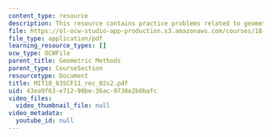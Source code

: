 ```yaml
---
content_type: resource
description: This resource contains practice problems related to geometric methods.
file: https://ol-ocw-studio-app-production.s3.amazonaws.com/courses/18-03sc-differential-equations-fall-2011/43ea9f63e71290be36ac9738e2b0bafc_MIT18_03SCF11_rec_02s2.pdf
file_type: application/pdf
learning_resource_types: []
ocw_type: OCWFile
parent_title: Geometric Methods
parent_type: CourseSection
resourcetype: Document
title: MIT18_03SCF11_rec_02s2.pdf
uid: 43ea9f63-e712-90be-36ac-9738e2b0bafc
video_files:
  video_thumbnail_file: null
video_metadata:
  youtube_id: null
---
```

